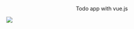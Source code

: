 <p align="center">Todo app with vue.js</p>
<img align="center" src="https://user-images.githubusercontent.com/78105136/190875810-433502d5-cb5a-4f6d-b0cd-eb9be454b0d8.png">
